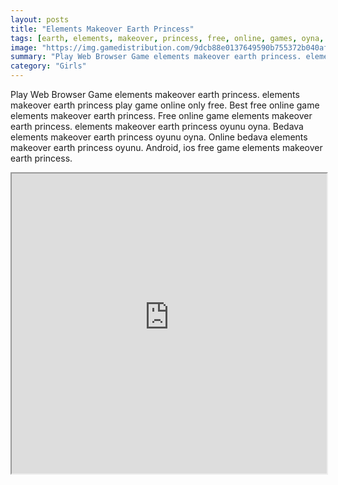 ```yaml
---
layout: posts
title: "Elements Makeover Earth Princess"
tags: [earth, elements, makeover, princess, free, online, games, oyna, game, free, games, play, play, games]
image: "https://img.gamedistribution.com/9dcb88e0137649590b755372b040afad.jpg"
summary: "Play Web Browser Game elements makeover earth princess. elements makeover earth princess play game online only free. Best free online game elements makeover earth princess. Free online game elements makeover earth princess. elements makeover earth princess oyunu oyna. Bedava elements makeover earth princess oyunu oyna. Online bedava elements makeover earth princess oyunu. Android, ios free game elements makeover earth princess."
category: "Girls"
---
```


Play Web Browser Game elements makeover earth princess. elements makeover earth princess play game online only free. Best free online game elements makeover earth princess. Free online game elements makeover earth princess. elements makeover earth princess oyunu oyna. Bedava elements makeover earth princess oyunu oyna. Online bedava elements makeover earth princess oyunu. Android, ios free game elements makeover earth princess.

<iframe width="100%" height="480px;" src="https://flash.gamedistribution.com?game=9dcb88e0137649590b755372b040afad"></iframe>